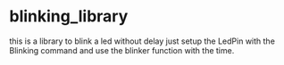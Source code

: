 # blinking_library
this is a library to blink a led without delay just setup the LedPin
with the Blinking command and use the blinker function with the time.

